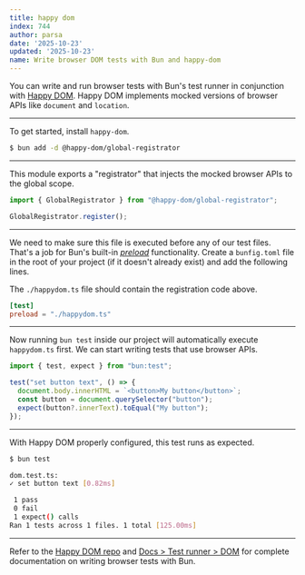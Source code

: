 ```yaml
---
title: happy dom
index: 744
author: parsa
date: '2025-10-23'
updated: '2025-10-23'
name: Write browser DOM tests with Bun and happy-dom
---
```


You can write and run browser tests with Bun's test runner in conjunction with [Happy DOM](https://github.com/capricorn86/happy-dom). Happy DOM implements mocked versions of browser APIs like `document` and `location`.

---

To get started, install `happy-dom`.

```sh
$ bun add -d @happy-dom/global-registrator
```

---

This module exports a "registrator" that injects the mocked browser APIs to the global scope.

```ts#happydom.ts
import { GlobalRegistrator } from "@happy-dom/global-registrator";

GlobalRegistrator.register();
```

---

We need to make sure this file is executed before any of our test files. That's a job for Bun's built-in [_preload_]() functionality. Create a `bunfig.toml` file in the root of your project (if it doesn't already exist) and add the following lines.

The `./happydom.ts` file should contain the registration code above.

```toml#bunfig.toml
[test]
preload = "./happydom.ts"
```

---

Now running `bun test` inside our project will automatically execute `happydom.ts` first. We can start writing tests that use browser APIs.

```ts
import { test, expect } from "bun:test";

test("set button text", () => {
  document.body.innerHTML = `<button>My button</button>`;
  const button = document.querySelector("button");
  expect(button?.innerText).toEqual("My button");
});
```

---

With Happy DOM properly configured, this test runs as expected.

```sh
$ bun test

dom.test.ts:
✓ set button text [0.82ms]

 1 pass
 0 fail
 1 expect() calls
Ran 1 tests across 1 files. 1 total [125.00ms]
```

---

Refer to the [Happy DOM repo](https://github.com/capricorn86/happy-dom) and [Docs > Test runner > DOM](https://bun.sh/docs/test/dom) for complete documentation on writing browser tests with Bun.
